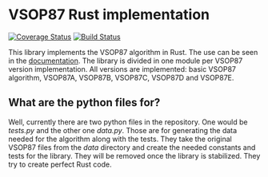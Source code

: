 # VSOP87 Rust implementation #
[![Coverage Status](https://coveralls.io/repos/Razican/vsop87-rs/badge.svg?branch=master&service=github)](https://coveralls.io/github/Razican/vsop87-rs?branch=master)
[![Build Status](https://travis-ci.org/Razican/vsop87-rs.svg?branch=master)](https://travis-ci.org/Razican/vsop87-rs)

This library implements the VSOP87 algorithm in Rust. The use can be seen in the
[documentation](http://razican.github.io/vsop87-rs). The library is divided in one module per VSOP87
version implementation. All versions are implemented: basic VSOP87 algorithm, VSOP87A, VSOP87B,
VSOP87C, VSOP87D and VSOP87E.

## What are the python files for? ##

Well, currently there are two python files in the repository. One would be *tests.py* and the other
one *data.py*. Those are for generating the data needed for the algorithm along with the tests. They
take the original VSOP87 files from the *data* directory and create the needed constants and tests
for the library. They will be removed once the library is stabilized. They try to create perfect
Rust code.
